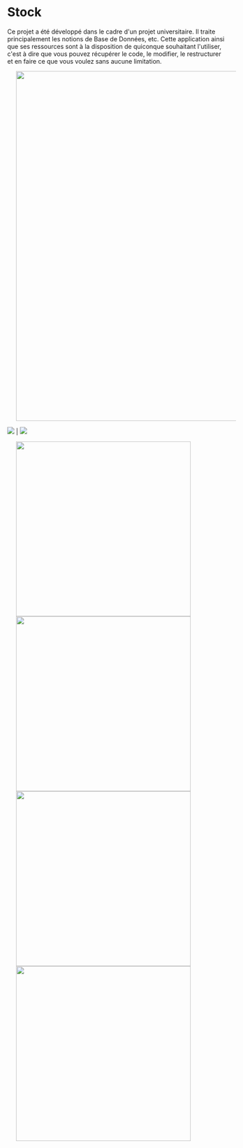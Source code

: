# Stock
Ce projet a été développé dans le cadre d'un projet universitaire. Il traite principalement les notions de Base de Données, etc. Cette application ainsi que ses ressources sont à la disposition de quiconque souhaitant l'utiliser, c'est à dire que vous pouvez récupérer le code, le modifier, le restructurer et en faire ce que vous voulez sans aucune limitation.

<img src="https://github.com/frantzoe/Stock_Java/raw/master/stock_java.png" width="800" align="center" hspace="20">

![]("https://github.com/frantzoe/Stock_Java/raw/master/Screenshot_2015-04-13-15-28-20.png") | ![](https://github.com/frantzoe/Stock_Java/raw/master/Screenshot_2015-04-13-15-28-30.png")

<img src="https://github.com/frantzoe/Stock_Java/raw/master/Screenshot_2015-04-13-15-28-42.png" width="400" align="center" hspace="20">

<img src="https://github.com/frantzoe/Stock_Java/raw/master/Screenshot_2015-04-13-15-30-15.png" width="400" align="center" hspace="20">

<img src="https://github.com/frantzoe/Stock_Java/raw/master/Screenshot_2015-04-13-15-30-22.png" width="400" align="center" hspace="20">

<img src="https://github.com/frantzoe/Stock_Java/raw/master/Screenshot_2015-04-13-15-30-27.png" width="400" align="center" hspace="20">
